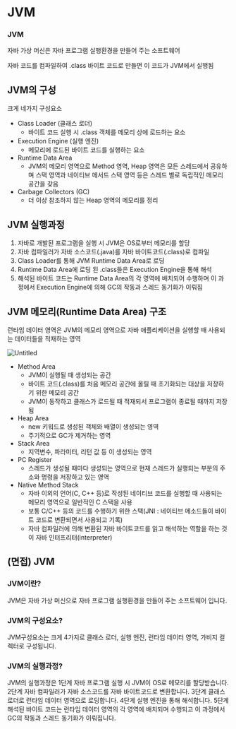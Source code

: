 # JVM

### JVM

자바 가상 머신은 자바 프로그램 실행환경을 만들어 주는  소프트웨어 

자바 코드를 컴파일하여 .class 바이트 코드로 만들면 이 코드가 JVM에서 실행됨

## JVM의 구성

크게 네가지 구성요소

- Class Loader (클래스 로더)
    - 바이트 코드 실행 시 .class 객체를 메모리 상에 로드하는 요소
- Execution Engine (실행 엔진)
    - 메모리에 로드된 바이트 코드를 실행하는 요소
- Runtime Data Area
    - JVM의 메모리 영역으로 Method 영역, Heap 영역은 모든 스레드에서 공유하며 스택 영역과 네이티브 메서드 스택 영역 등은 스레드 별로 독립적인 메모리 공간을 갖음
- Carbage Collectors (GC)
    - 더 이상 참조하지 않는 Heap 영역의 메모리를 정리

## JVM 실행과정

1. 자바로 개발된 프로그램을 실행 시 JVM은 OS로부터 메모리를 할당
2. 자바 컴파일러가 자바 소스코드(.java)를 자바 바이트코드(.class)로 컴파일
3. Class Loader를 통해 JVM Runtime Data Area로 로딩
4. Runtime Data Area에 로딩 된 .class들은 Execution Engine을 통해 해석
5. 해석된 바이트 코드는 Runtime Data Area의 각 영역에 배치되어 수행하며 이 과정에서 Execution Engine에 의해 GC의 작동과 스레드 동기화가 이뤄짐 

## JVM 메모리(Runtime Data Area) 구조

런타임 데이터 영역은 JVM의 메모리 영역으로 자바 애플리케이션을 실행할 때 사용되는 데이터들을 적재하는 영역

![Untitled](https://s3-us-west-2.amazonaws.com/secure.notion-static.com/5065977e-5ae4-4368-b4b2-f3bbeb807ed0/Untitled.png)

- Method Area
    - JVM이 실행될 때 생성되는 공간
    - 바이트 코드(.class)를 처음 메모리 공간에 올릴 때 초기화되는 대상을 저장하기 위한 메모리 공간
    - JVM이 동작하고 클래스가 로드될 때 적재되서 프로그램이 종료될 때까지 저장됨
- Heap Area
    - new 키워드로 생성된 객체와 배열이 생성되는 영역
    - 주기적으로 GC가 제거하는 영역
- Stack Area
    - 지역변수, 파라미터, 리턴 값 등 이 생성되는 영역
- PC Register
    - 스레드가 생성될 때마다 생성되는 영역으로 현재 스레드가 실행되는 부분의 주소와 명령을 저장하고 있는 영역
- Native Method Stack
    - 자바 이외의 언어(C, C++ 등)로 작성된 네이티브 코드를 실행할 때 사용되는 메모리 영역으로 일반적인 C 스택을 사용
    - 보통 C/C++ 등의 코드를 수행하기 위한 스택(JNI : 네이티브 메소드들이 바이트 코드로 변환되면서 사용되고 기록)
    - 자바 컴파일러에 의해 변환된 자바 바이트코드를 읽고 해석하는 역할을 하는 것이 자바 인터프리터(interpreter)

## (면접) JVM

### JVM이란?

JVM은 자바 가상 머신으로 자바 프로그램 실행환경을 만들어 주는 소프트웨어 입니다.

### JVM의 구성요소?

JVM구성요소는 크게 4가지로 클래스 로더, 실행 엔진, 런타임 데이터 영역, 가비지 컬렉터로 구성됩니다.

### JVM의 실행과정?

JVM의 실행과정은 1단계 자바 프로그램 실행 시 JVM이 OS로 메모리를 할당받습니다.  2단계 자바 컴파일러가 자바 소스코드를 자바 바이트코드로 변환합니다. 3단계 클래스 로더로 런타임 데이터 영역으로 로딩합니다. 4단계 실행 엔진을 통해 해석합니다. 5단계 해석된 바이트 코드는 런타임 데이터 영역의 각 영역에 배치되며 수행되고 이 과정에서 GC의 작동과 스레드 동기화가 이뤄집니다.
